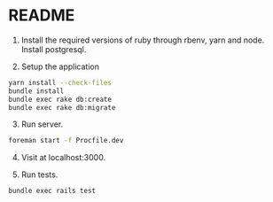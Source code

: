 # README

1. Install the required versions of ruby through rbenv, yarn and node. Install postgresql.

2. Setup the application
```bash
yarn install --check-files
bundle install
bundle exec rake db:create
bundle exec rake db:migrate
```

3. Run server.
```bash
foreman start -f Procfile.dev
```

4. Visit at localhost:3000.

5. Run tests.
```bash
bundle exec rails test
```
